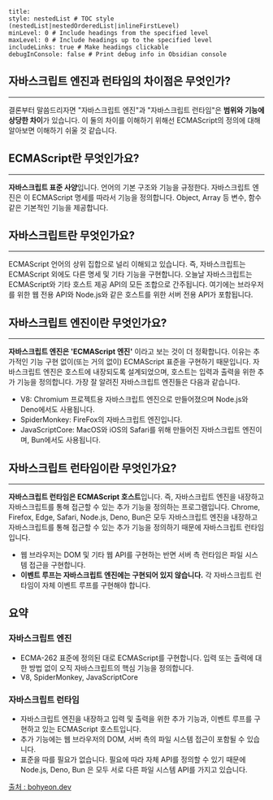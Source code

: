 
```table-of-contents
title: 
style: nestedList # TOC style (nestedList|nestedOrderedList|inlineFirstLevel)
minLevel: 0 # Include headings from the specified level
maxLevel: 0 # Include headings up to the specified level
includeLinks: true # Make headings clickable
debugInConsole: false # Print debug info in Obsidian console
```
## 자바스크립트 엔진과 런타임의 차이점은 무엇인가?
---
결론부터 말씀드리자면 "자바스크립트 엔진"과 "자바스크립트 런타임"은 **범위와 기능에 상당한 차이**가 있습니다. 
이 둘의 차이를 이해하기 위해선 ECMAScript의 정의에 대해 알아보면 이해하기 쉬울 것 같습니다.

## ECMAScript란 무엇인가요?
---
**자바스크립트 표준 사양**입니다. 언어의 기본 구조와 기능을 규정한다. 자바스크립트 엔진은 이 ECMAScript 명세를 따라서 기능을 정의합니다. Object, Array 등 변수, 함수 같은 기본적인 기능을 제공합니다. 

## 자바스크립트란 무엇인가요?
---
ECMAScript 언어의 상위 집합으로 널리 이해되고 있습니다. 즉, 자바스크립트는 ECMAScript 외에도 다른 명세 및 기타 기능을 구현합니다. 오늘날 자바스크립트는 ECMAScript와 기타 호스트 제공 API의 모든 조합으로 간주됩니다. 여기에는 브라우저를 위한 웹 전용 API와 Node.js와 같은 호스트를 위한 서버 전용 API가 포함됩니다. 

## 자바스크립트 엔진이란 무엇인가요?
---
**자바스크립트 엔진은 'ECMAScript 엔진'** 이라고 보는 것이 더 정확합니다. 이유는 추가적인 기능 구현 없이(또는 거의 없이) ECMAScript 표준을 구현하기 때문입니다. 자바스크립트 엔진은 호스트에 내장되도록 설계되었으며, 호스트는 입력과 출력을 위한 추가 기능을 정의합니다. 가장 잘 알려진 자바스크립트 엔진들은 다음과 같습니다.
* V8: Chromium 프로젝트용 자바스크립트 엔진으로 만들어졌으며 Node.js와 Deno에서도 사용됩니다. 
* SpiderMonkey: FireFox의 자바스크립트 엔진입니다.
* JavaScriptCore: MacOS와 iOS의 Safari를 위해 만들어진 자바스크립트 엔진이며, Bun에서도 사용됩니다.
## 자바스크립트 런타임이란 무엇인가요?
---
**자바스크립트 런타임은 ECMAScript 호스트**입니다. 즉, 자바스크립트 엔진을 내장하고 자바스크립트를 통해 접근할 수 있는 추가 기능을 정의하는 프로그램입니다. 
Chrome, Firefox, Edge, Safari, Node.js, Deno, Bun은 모두 자바스크립트 엔진을 내장하고 자바스크립트를 통해 접근할 수 있는 추가 기능을 정의하기 때문에 자바스크립트 런타임입니다.
* 웹 브라우저는 DOM 및 기타 웹 API를 구현하는 반면 서버 측 런타임은 파일 시스템 접근을 구현합니다. 
*  **이벤트 루프는 자바스크립트 엔진에는 구현되어 있지 않습니다.** 각 자바스크립트 런타임이 자체 이벤트 루프를 구현해야 합니다. 
## 요약
### 자바스크립트 엔진 
* ECMA-262 표준에 정의된 대로 ECMAScript를 구현합니다. 입력 또는 출력에 대한 방법 없이 오직 자바스크립트의 핵심 기능을 정의합니다.
* V8, SpiderMonkey, JavaScriptCore
### 자바스크립트 런타임
* 자바스크립트 엔진을 내장하고 입력 및 출력을 위한 추가 기능과, 이벤트 루프를 구현하고 있는 ECMAScript 호스트입니다.
* 추가 기능에는 웹 브라우저의 DOM, 서버 측의 파일 시스템 접근이 포함될 수 있습니다. 
* 표준을 따를 필요가 없습니다. 필요에 따라 자체 API를 정의할 수 있기 때문에 Node.js, Deno, Bun 은 모두 서로 다른 파일 시스템 API를 가지고 있습니다. 

[출처 : bohyeon.dev](https://ktseo41.github.io/blog/fe-article/javascript-engines-runtimes.html)
